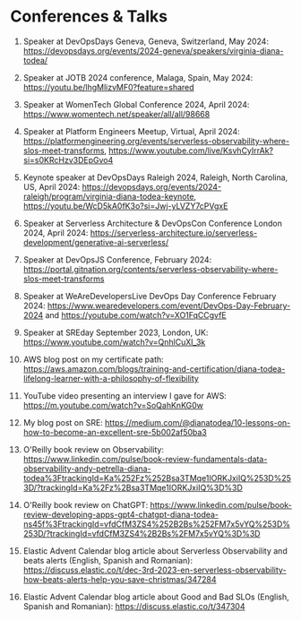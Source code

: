 # Conferences & Talks

1. Speaker at DevOpsDays Geneva, Geneva, Switzerland, May 2024: https://devopsdays.org/events/2024-geneva/speakers/virginia-diana-todea/
   
2. Speaker at JOTB 2024 conference, Malaga, Spain, May 2024: https://youtu.be/lhgMlizvMF0?feature=shared

3. Speaker at WomenTech Global Conference 2024, April 2024: https://www.womentech.net/speaker/all/all/98668

4. Speaker at Platform Engineers Meetup, Virtual, April 2024: https://platformengineering.org/events/serverless-observability-where-slos-meet-transforms, https://www.youtube.com/live/KsvhCyIrrAk?si=s0KRcHzv3DEpGvo4 

5. Keynote speaker at DevOpsDays Raleigh 2024, Raleigh, North Carolina, US, April 2024: https://devopsdays.org/events/2024-raleigh/program/virginia-diana-todea-keynote, https://youtu.be/WcD5kA0fK3o?si=Jwj-yLVZY7cPVgxE
   
6. Speaker at Serverless Architecture & DevOpsCon Conference London 2024, April 2024: https://serverless-architecture.io/serverless-development/generative-ai-serverless/
   
7. Speaker at DevOpsJS Conference, February 2024: 
https://portal.gitnation.org/contents/serverless-observability-where-slos-meet-transforms

8. Speaker at WeAreDevelopersLive DevOps Day Conference February 2024: https://www.wearedevelopers.com/event/DevOps-Day-February-2024 and
https://youtube.com/watch?v=XO1FqCCgvfE

9. Speaker at SREday September 2023, London, UK: https://www.youtube.com/watch?v=QnhlCuXl_3k

10. AWS blog post on my certificate path: https://aws.amazon.com/blogs/training-and-certification/diana-todea-lifelong-learner-with-a-philosophy-of-flexibility

11. YouTube video presenting an interview I gave for AWS: https://m.youtube.com/watch?v=SoQahKnKG0w

12. My blog post on SRE: https://medium.com/@dianatodea/10-lessons-on-how-to-become-an-excellent-sre-5b002af50ba3

13. O'Reilly book review on Observability: 
https://www.linkedin.com/pulse/book-review-fundamentals-data-observability-andy-petrella-diana-todea%3FtrackingId=Ka%252Fz%252Bsa3TMqe1IORKJxiIQ%253D%253D/?trackingId=Ka%2Fz%2Bsa3TMqe1IORKJxiIQ%3D%3D

14. O'Reilly book review on ChatGPT:
https://www.linkedin.com/pulse/book-review-developing-apps-gpt4-chatgpt-diana-todea-ns45f%3FtrackingId=vfdCfM3ZS4%252B2Bs%252FM7x5vYQ%253D%253D/?trackingId=vfdCfM3ZS4%2B2Bs%2FM7x5vYQ%3D%3D

15. Elastic Advent Calendar blog article about Serverless Observability and beats alerts (English, Spanish and Romanian):
https://discuss.elastic.co/t/dec-3rd-2023-en-serverless-observability-how-beats-alerts-help-you-save-christmas/347284

16. Elastic Advent Calendar blog article about Good and Bad SLOs (English, Spanish and Romanian): https://discuss.elastic.co/t/347304
